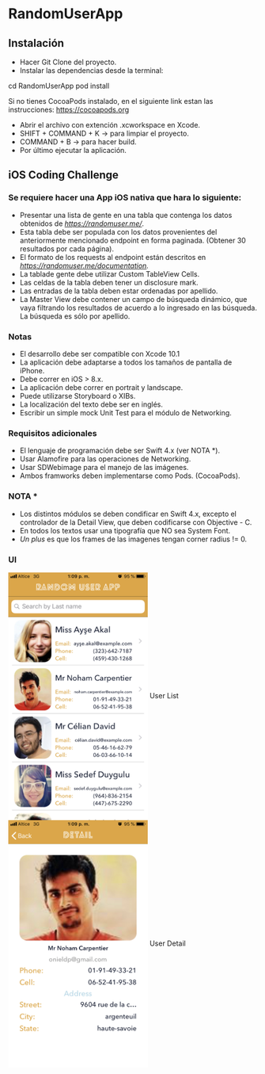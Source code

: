 # RandomUserApp

## Instalación

- Hacer Git Clone del proyecto.
- Instalar las dependencias desde la terminal:

cd RandomUserApp
pod install

Si no tienes CocoaPods instalado, en el siguiente link estan las instrucciones: https://cocoapods.org

- Abrir el archivo con extención .xcworkspace en Xcode.
- SHIFT + COMMAND + K -> para limpiar el proyecto.
- COMMAND + B -> para hacer build.
- Por último ejecutar la aplicación.

## iOS Coding Challenge

### Se requiere hacer  una App iOS nativa que hara lo siguiente:

- Presentar una lista de gente en una tabla que contenga los datos obtenidos de *https://randomuser.me/*.
- Esta tabla debe ser populada con los datos provenientes del anteriormente mencionado endpoint en forma paginada. (Obtener 30 resultados por cada página).
- El formato de los requests al endpoint están descritos en *https://randomuser.me/documentation.*
- La tablade gente debe utilizar Custom TableView Cells.
- Las celdas de la tabla deben tener un disclosure mark.
- Las entradas de la tabla deben estar ordenadas por apellido.
- La Master View debe contener un campo de búsqueda dinámico, que vaya filtrando los resultados de acuerdo a lo ingresado en las búsqueda. La búsqueda es sólo por apellido.

### Notas

- El desarrollo debe ser compatible con Xcode 10.1
- La aplicación debe adaptarse a todos los tamaños de pantalla de iPhone.
- Debe correr en iOS > 8.x.
- La aplicación debe correr en portrait y landscape.
- Puede utilizarse Storyboard o XIBs.
- La localización del texto debe ser en inglés.
- Escribir un simple mock Unit Test para el módulo de Networking.

### Requisitos adicionales

- El lenguaje de programación debe ser Swift 4.x (ver NOTA *).
- Usar Alamofire para las operaciones de Networking.
- Usar SDWebimage para el manejo de las imágenes.
- Ambos framworks deben implementarse como Pods. (CocoaPods).

### NOTA *

- Los distintos módulos se deben condificar en Swift 4.x, excepto el controlador de la Detail View, que deben codificarse con Objective - C.
- En todos los textos usar una tipografía que NO sea System Font.
- *Un plus* es que los frames de las imagenes tengan corner radius != 0.

### UI

<img src="https://raw.githubusercontent.com/junierdp/RandomUserApp/master/screen/1.jpeg" align="center" height="500px" width="282px"/>
User List

<img src="https://raw.githubusercontent.com/junierdp/RandomUserApp/master/screen/2.jpeg" align="center" height="500px" width="282px"/>
User Detail
